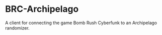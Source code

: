# BRC-Archipelago
A client for connecting the game Bomb Rush Cyberfunk to an Archipelago randomizer.
